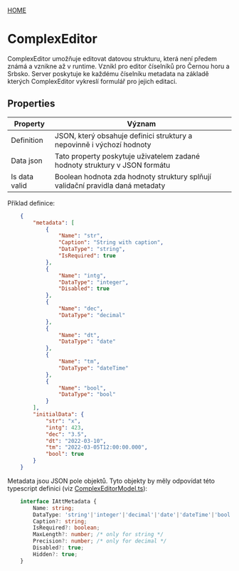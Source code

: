 [HOME](/index)

# ComplexEditor

ComplexEditor umožňuje editovat datovou strukturu, která není předem známá a vznikne až v runtime. Vznikl pro editor číselníků pro Černou horu a Srbsko. Server poskytuje ke každému číselníku metadata na základě kterých ComplexEditor vykreslí formulář pro jejich editaci.

## Properties

| Property   | Význam |
| - | - |
| Definition | JSON, který obsahuje definici struktury a nepovinně i výchozí hodnoty |
| Data json  | Tato property poskytuje uživatelem zadané hodnoty struktury v JSON formátu |
| Is data valid | Boolean hodnota zda hodnoty struktury splňují validační pravidla daná metadaty |

Příklad definice:

```json
    {
        "metadata": [
            {
                "Name": "str",
                "Caption": "String with caption",
                "DataType": "string",
                "IsRequired": true
            },
            {
                "Name": "intg",
                "DataType": "integer",
                "Disabled": true
            },
            {
                "Name": "dec",
                "DataType": "decimal"
            },
            {
                "Name": "dt",
                "DataType": "date"
            },
            {
                "Name": "tm",
                "DataType": "dateTime"
            },
            {
                "Name": "bool",
                "DataType": "bool"
            }
        ],
        "initialData": {
            "str": "x",
            "intg": 423,
            "dec": "3.5",
            "dt": "2022-03-10",
            "tm": "2022-03-05T12:00:00.000",
            "bool": true
        }
    }
```

Metadata jsou JSON pole objektů. Tyto objekty by měly odpovídat této typescript definici (viz [ComplexEditorModel.ts](https://tfsecs.solitea.cz/D1SourceCode/_git/sffw?path=%2Fsrc%2FComplexEditor%2FComplexEditorModel.ts)):

```typescript
    interface IAttMetadata {
        Name: string;
        DataType: 'string'|'integer'|'decimal'|'date'|'dateTime'|'bool';
        Caption?: string;
        IsRequired?: boolean;
        MaxLength?: number; /* only for string */
        Precision?: number; /* only for decimal */
        Disabled?: true;
        Hidden?: true;
    }
```